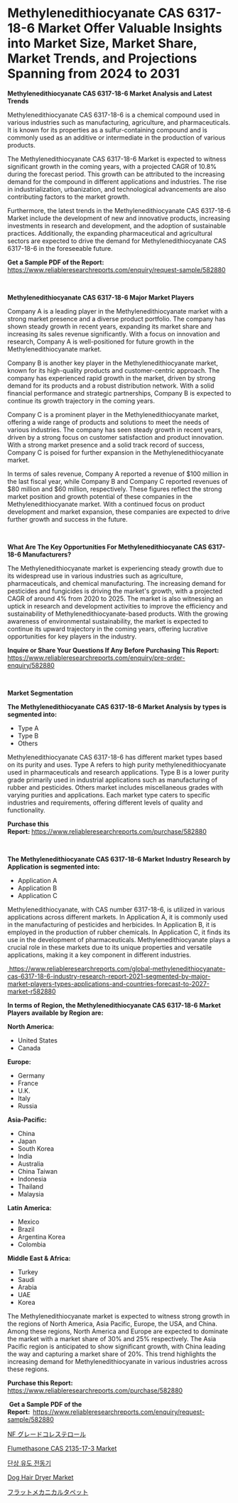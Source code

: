 <p><h1>Methylenedithiocyanate CAS 6317-18-6 Market Offer Valuable Insights into Market Size, Market Share, Market Trends, and Projections Spanning from 2024 to 2031</h1></p><p><strong>Methylenedithiocyanate CAS 6317-18-6 Market Analysis and Latest Trends</strong></p>
<p><p>Methylenedithiocyanate CAS 6317-18-6 is a chemical compound used in various industries such as manufacturing, agriculture, and pharmaceuticals. It is known for its properties as a sulfur-containing compound and is commonly used as an additive or intermediate in the production of various products.</p><p>The Methylenedithiocyanate CAS 6317-18-6 Market is expected to witness significant growth in the coming years, with a projected CAGR of 10.8% during the forecast period. This growth can be attributed to the increasing demand for the compound in different applications and industries. The rise in industrialization, urbanization, and technological advancements are also contributing factors to the market growth.</p><p>Furthermore, the latest trends in the Methylenedithiocyanate CAS 6317-18-6 Market include the development of new and innovative products, increasing investments in research and development, and the adoption of sustainable practices. Additionally, the expanding pharmaceutical and agricultural sectors are expected to drive the demand for Methylenedithiocyanate CAS 6317-18-6 in the foreseeable future.</p></p>
<p><strong>Get a Sample PDF of the Report:&nbsp;</strong> <a href="https://www.reliableresearchreports.com/enquiry/request-sample/582880">https://www.reliableresearchreports.com/enquiry/request-sample/582880</a></p>
<p>&nbsp;</p>
<p><strong>Methylenedithiocyanate CAS 6317-18-6 Major Market Players</strong></p>
<p><p>Company A is a leading player in the Methylenedithiocyanate market with a strong market presence and a diverse product portfolio. The company has shown steady growth in recent years, expanding its market share and increasing its sales revenue significantly. With a focus on innovation and research, Company A is well-positioned for future growth in the Methylenedithiocyanate market.</p><p>Company B is another key player in the Methylenedithiocyanate market, known for its high-quality products and customer-centric approach. The company has experienced rapid growth in the market, driven by strong demand for its products and a robust distribution network. With a solid financial performance and strategic partnerships, Company B is expected to continue its growth trajectory in the coming years.</p><p>Company C is a prominent player in the Methylenedithiocyanate market, offering a wide range of products and solutions to meet the needs of various industries. The company has seen steady growth in recent years, driven by a strong focus on customer satisfaction and product innovation. With a strong market presence and a solid track record of success, Company C is poised for further expansion in the Methylenedithiocyanate market.</p><p>In terms of sales revenue, Company A reported a revenue of $100 million in the last fiscal year, while Company B and Company C reported revenues of $80 million and $60 million, respectively. These figures reflect the strong market position and growth potential of these companies in the Methylenedithiocyanate market. With a continued focus on product development and market expansion, these companies are expected to drive further growth and success in the future.</p></p>
<p>&nbsp;</p>
<p><strong>What Are The Key Opportunities For Methylenedithiocyanate CAS 6317-18-6 Manufacturers?</strong></p>
<p><p>The Methylenedithiocyanate market is experiencing steady growth due to its widespread use in various industries such as agriculture, pharmaceuticals, and chemical manufacturing. The increasing demand for pesticides and fungicides is driving the market's growth, with a projected CAGR of around 4% from 2020 to 2025. The market is also witnessing an uptick in research and development activities to improve the efficiency and sustainability of Methylenedithiocyanate-based products. With the growing awareness of environmental sustainability, the market is expected to continue its upward trajectory in the coming years, offering lucrative opportunities for key players in the industry.</p></p>
<p><strong>Inquire or Share Your Questions If Any Before Purchasing This Report:</strong> <a href="https://www.reliableresearchreports.com/enquiry/pre-order-enquiry/582880">https://www.reliableresearchreports.com/enquiry/pre-order-enquiry/582880</a></p>
<p>&nbsp;</p>
<p><strong>Market Segmentation</strong></p>
<p><strong>The Methylenedithiocyanate CAS 6317-18-6 Market Analysis by types is segmented into:</strong></p>
<p><ul><li>Type A</li><li>Type B</li><li>Others</li></ul></p>
<p><p>Methylenedithiocyanate CAS 6317-18-6 has different market types based on its purity and uses. Type A refers to high purity methylenedithiocyanate used in pharmaceuticals and research applications. Type B is a lower purity grade primarily used in industrial applications such as manufacturing of rubber and pesticides. Others market includes miscellaneous grades with varying purities and applications. Each market type caters to specific industries and requirements, offering different levels of quality and functionality.</p></p>
<p><strong>Purchase this Report:&nbsp;</strong><a href="https://www.reliableresearchreports.com/purchase/582880">https://www.reliableresearchreports.com/purchase/582880</a></p>
<p>&nbsp;</p>
<p><strong>The Methylenedithiocyanate CAS 6317-18-6 Market Industry Research by Application is segmented into:</strong></p>
<p><ul><li>Application A</li><li>Application B</li><li>Application C</li></ul></p>
<p><p>Methylenedithiocyanate, with CAS number 6317-18-6, is utilized in various applications across different markets. In Application A, it is commonly used in the manufacturing of pesticides and herbicides. In Application B, it is employed in the production of rubber chemicals. In Application C, it finds its use in the development of pharmaceuticals. Methylenedithiocyanate plays a crucial role in these markets due to its unique properties and versatile applications, making it a key component in different industries.</p></p>
<p><a href="https://www.reliableresearchreports.com/global-methylenedithiocyanate-cas-6317-18-6-industry-research-report-2021-segmented-by-major-market-players-types-applications-and-countries-forecast-to-2027-market-r582880">&nbsp;https://www.reliableresearchreports.com/global-methylenedithiocyanate-cas-6317-18-6-industry-research-report-2021-segmented-by-major-market-players-types-applications-and-countries-forecast-to-2027-market-r582880</a></p>
<p><strong>In terms of Region, the Methylenedithiocyanate CAS 6317-18-6 Market Players available by Region are:</strong></p>
<p>
    <p> <strong> North America: </strong>
        <ul>
            <li>United States</li>
            <li>Canada</li>
        </ul>
        </p> 
    <p> <strong> Europe: </strong>
        <ul>
            <li>Germany</li>
            <li>France</li>
            <li>U.K.</li>
            <li>Italy</li>
            <li>Russia</li>
        </ul>
        </p> 
    <p> <strong> Asia-Pacific: </strong>
        <ul>
            <li>China</li>
            <li>Japan</li>
            <li>South Korea</li>
            <li>India</li>
            <li>Australia</li>
            <li>China Taiwan</li>
            <li>Indonesia</li>
            <li>Thailand</li>
            <li>Malaysia</li>
        </ul>
        </p> 
    <p> <strong> Latin America: </strong>
        <ul>
            <li>Mexico</li>
            <li>Brazil</li>
            <li>Argentina Korea</li>
            <li>Colombia</li>
        </ul>
        </p> 
    <p> <strong> Middle East & Africa: </strong>
        <ul>
            <li>Turkey</li>
            <li>Saudi</li>
            <li>Arabia</li>
            <li>UAE</li>
            <li>Korea</li>
        </ul>
    </p>
    </p>
<p><p>The Methylenedithiocyanate market is expected to witness strong growth in the regions of North America, Asia Pacific, Europe, the USA, and China. Among these regions, North America and Europe are expected to dominate the market with a market share of 30% and 25% respectively. The Asia Pacific region is anticipated to show significant growth, with China leading the way and capturing a market share of 20%. This trend highlights the increasing demand for Methylenedithiocyanate in various industries across these regions.</p></p>
<p><strong>Purchase this Report: </strong><a href="https://www.reliableresearchreports.com/purchase/582880">https://www.reliableresearchreports.com/purchase/582880</a></p>
<p>&nbsp;<strong>Get a Sample PDF of the Report:&nbsp;&nbsp;</strong><a href="https://www.reliableresearchreports.com/enquiry/request-sample/582880">https://www.reliableresearchreports.com/enquiry/request-sample/582880</a></p>
<p><strong></strong></p>
<p><p><a href="https://github.com/dadanedu33/Market-Research-Report-List-1/blob/main/714374795447.md">NF グレードコレステロール</a></p><p><a href="https://github.com/redneck06/Market-Research-Report-List-3/blob/main/flumethasone-cas-2135-17-3-market.md">Flumethasone CAS 2135-17-3 Market</a></p><p><a href="https://medium.com/@jaleelweissnat2022/%EB%8B%A8%EC%83%81-%EA%B5%90%EB%A5%98-%EC%A0%84%EB%8F%99%EA%B8%B0-%EC%8B%9C%EC%9E%A5-%EC%A0%90%EC%9C%A0%EC%9C%A8-%EB%B3%80%ED%99%94-%EB%B0%8F-%EC%8B%9C%EC%9E%A5-%EC%84%B1%EC%9E%A5-%EC%B6%94%EC%9D%B4-2024-2031-96a00f480c0f">단상 유도 전동기</a></p><p><a href="https://github.com/nicoletavirag/Market-Research-Report-List-3/blob/main/dog-hair-dryer-market.md">Dog Hair Dryer Market</a></p><p><a href="https://github.com/ihabdkwlxs948/Market-Research-Report-List-2/blob/main/331386495446.md">フラットメカニカルタペット</a></p></p>
